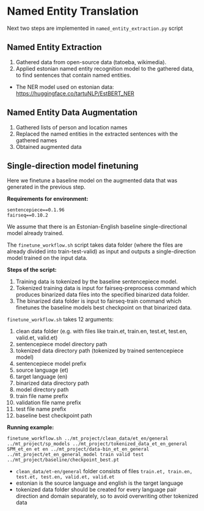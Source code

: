 # Named Entity Translation

Next two steps are implemented in `named_entity_extraction.py` script

## Named Entity Extraction

1. Gathered data from open-source data (tatoeba, wikimedia). 
2. Applied estonian named entity recognition model to the gathered data, to find sentences that contain named entities. 
* The NER model used on estonian data: https://huggingface.co/tartuNLP/EstBERT_NER

## Named Entity Data Augmentation

1. Gathered lists of person and location names
2. Replaced the named entities in the extracted sentences with the gathered names
3. Obtained augmented data

## Single-direction model finetuning

Here we finetune a baseline model on the augmented data that was generated in the previous step.

**Requirements for environment:**
```
sentencepiece==0.1.96
fairseq==0.10.2
```

We assume that there is an Estonian-English baseline single-directional model already trained.

The `finetune_workflow.sh` script takes data folder (where the files are already divided into train-test-valid) as input and outputs a single-direction model trained on the input data.

**Steps of the script:**

1. Training data is tokenized by the baseline sentencepiece model.
2. Tokenized training data is input for fairseq-preprocess command which produces binarized data files into the specified binarized data folder.
3. The binarized data folder is input to fairseq-train command which finetunes the baseline models best checkpoint on that binarized data.

`finetune_workflow.sh` takes 12 arguments:

1. clean data folder (e.g. with files like train.et, train.en, test.et, test.en, valid.et, valid.et)
2. sentencepiece model directory path
3. tokenized data directory path (tokenized by trained sentencepiece model)
4. sentencepiece model prefix
5. source language (et)
6. target language (en)
7. binarized data directory path
8. model directory path
9. train file name prefix
10. validation file name prefix
11. test file name prefix
12. baseline best checkpoint path

**Running example:**

```
finetune_workflow.sh ../mt_project/clean_data/et_en/general ../mt_project/sp_models ../mt_project/tokenized_data_et_en_general SPM_et_en et en ../mt_project/data-bin_et_en_general ../mt_project/et_en_general_model train valid test ../mt_project/baseline/checkpoint_best.pt
```

* `clean_data/et-en/general` folder consists of files `train.et, train.en, test.et, test.en, valid.et, valid.et`
* estonian is the source language and english is the target language
* tokenized data folder should be created for every language pair direction and domain separately, so to avoid overwriting other tokenized data
